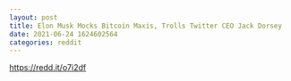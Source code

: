 ```yaml
--- 
layout: post 
title: Elon Musk Mocks Bitcoin Maxis, Trolls Twitter CEO Jack Dorsey 
date: 2021-06-24 1624602564 
categories: reddit 
--- 
```

https://redd.it/o7i2df